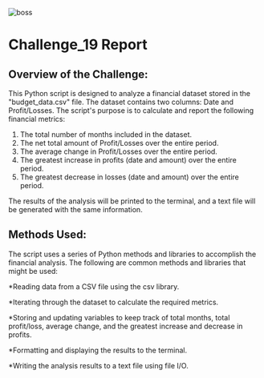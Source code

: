 ![boss](https://github.com/P4RASTOO/Challenge_02/assets/132952512/2d039bec-2d9a-430b-8e4f-efd0ae84e87b)

# Challenge_19 Report
## Overview of the Challenge:
This Python script is designed to analyze a financial dataset stored in the "budget_data.csv" file. The dataset contains two columns: Date and Profit/Losses. The script's purpose is to calculate and report the following financial metrics:

1) The total number of months included in the dataset.
2) The net total amount of Profit/Losses over the entire period.
3) The average change in Profit/Losses over the entire period.
4) The greatest increase in profits (date and amount) over the entire period.
5) The greatest decrease in losses (date and amount) over the entire period.

The results of the analysis will be printed to the terminal, and a text file will be generated with the same information.

## Methods Used:
The script uses a series of Python methods and libraries to accomplish the financial analysis. The following are common methods and libraries that might be used:

*Reading data from a CSV file using the csv library.

*Iterating through the dataset to calculate the required metrics.

*Storing and updating variables to keep track of total months, total profit/loss, average change, and the greatest increase and decrease in profits.

*Formatting and displaying the results to the terminal.

*Writing the analysis results to a text file using file I/O.
